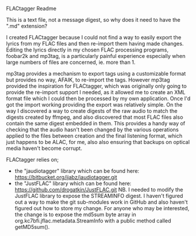 FLACtagger Readme

This is a text file, not a message digest, so why does it need to have the ".md" extension?

I created FLACtagger because I could not find a way to easily export the lyrics from my
FLAC files and then re-import them having made changes. Editing the lyrics directly in
my chosen FLAC processing programs, foobar2k and mp3tag, is a particularly painful experience
especially when large numbers of files are concerned, ie. more than 1.

mp3tag provides a mechanism to export tags using a customizable format but provides no way, AFAIK,
to re-import the tags. However mp3tag provided the inspiration for FLACtagger, which was originally
only going to provide the re-import support I needed, as it allowed me to create an XML format file
which I could then be processed by my own application. Once I'd got the import working 
providing the export was relatively simple. On the way I discovered a way to create digests of the
raw audio to match the digests created by ffmpeg, and also discovered that most FLAC files also 
contain the same digest embedded in them. This provides a handy way of checking that the audio
hasn't been changed by the various operations applied to the files between creation and the final
listening format, which just happens to be ALAC, for me, also also ensuring that backups on optical
media haven't become corrupt.

FLACtagger relies on;
- the "jaudiotagger" library which can be found here: https://bitbucket.org/ijabz/jaudiotagger.git
- the "JustFLAC" library which can be found here: https://github.com/drogatkin/JustFLAC.git
  NB. I needed to modify the JustFLAC library to expose the STREAMINFO digest. I haven't figured out 
  a way to make the git sub-modules work in GitHub and also haven't figured out how to store my
  change. For anyone who may be interested, the change is to expose the md5sum byte array in
  org.kc7bfi.jflac.metadata.StreamInfo with a public method called getMD5sum().
